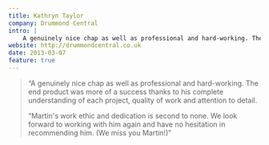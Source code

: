 ```yaml
---
title: Kathryn Taylor
company: Drummond Central
intro: |
    A genuinely nice chap as well as professional and hard-working. The end product was more of a success thanks to his complete understanding of each project, quality of work and attention to detail.
website: http://drummondcentral.co.uk
date: 2013-03-07
feature: true
---
```


> “A genuinely nice chap as well as professional and hard-working. The end product was more of a success thanks to his complete understanding of each project, quality of work and attention to detail.
>
> “Martin's work ethic and dedication is second to none. We look forward to working with him again and have no hesitation in recommending him. (We miss you Martin!)”

